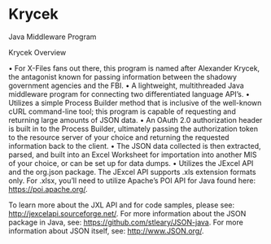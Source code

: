 # Krycek
Java Middleware Program

Krycek Overview

•	For X-Files fans out there, this program is named after Alexander Krycek, the antagonist known for passing information between the shadowy government agencies and the FBI.
•	A lightweight, multithreaded Java middleware program for connecting two differentiated language API’s.
•	Utilizes a simple Process Builder method that is inclusive of the well-known cURL command-line tool; this program is capable of requesting and returning large amounts of JSON data.
•	An OAuth 2.0 authorization header is built in to the Process Builder, ultimately passing the authorization token to the resource server of your choice and returning the requested information back to the client.
•	The JSON data collected is then extracted, parsed, and built into an Excel Worksheet for importation into another MIS of your choice, or can be set up for data dumps.
•	Utilizes the JExcel API and the org.json package.  The JExcel API supports .xls extension formats only.  For .xlsx, you’ll need to utilize Apache’s POI API for Java found here: https://poi.apache.org/.

To learn more about the JXL API and for code samples, please see: http://jexcelapi.sourceforge.net/.  For more information about the JSON package in Java, see: https://github.com/stleary/JSON-java.  For more information about JSON itself, see: http://www.JSON.org/.
